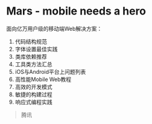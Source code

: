 Mars - mobile needs a hero
====

面向亿万用户级的移动端Web解决方案：


1. 代码结构规范
2. 字体设置最佳实践
3. 类库依赖推荐
4. 工具类方法汇总
5. iOS与Android平台上问题列表
6. 高性能Mobile Web教程
7. 高效的开发模式
8. 敏捷的构建过程
9. 响应式编程实践

> 腾讯
